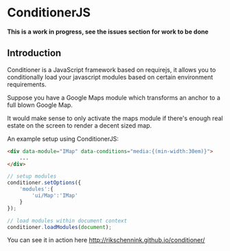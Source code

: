 ConditionerJS
================================

**This is a work in progress, see the issues section for work to be done**

Introduction
--------------------------------

Conditioner is a JavaScript framework based on requirejs, it allows you to conditionally load your javascript modules based on certain environment requirements.

Suppose you have a Google Maps module which transforms an anchor to a full blown Google Map.

It would make sense to only activate the maps module if there's enough real estate on the screen to render a decent sized map.

An example setup using ConditionerJS:

```html
<div data-module="IMap" data-conditions="media:{(min-width:30em)}">
    ...
</div>
```

```javascript
// setup modules
conditioner.setOptions({
    'modules':{
        'ui/Map':'IMap'
    }
});

// load modules within document context
conditioner.loadModules(document);
```

You can see it in action here http://rikschennink.github.io/conditioner/